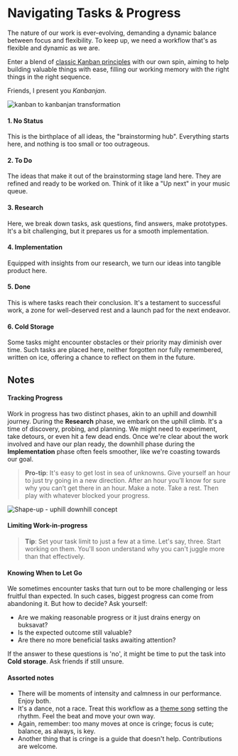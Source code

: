 # Navigating Tasks & Progress

The nature of our work is ever-evolving, demanding a dynamic balance between focus and flexibility. To keep up, we need a workflow that's as flexible and dynamic as we are. 

Enter a blend of [classic Kanban principles](https://www.youtube.com/shorts/wEN8DINqEss) with our own spin, aiming to help building valuable things with ease, filling our working memory with the right things in the right sequence. 

Friends, I present you _Kanbanjan_.

![kanban to kanbanjan transformation](https://github.com/amotali/konvektion/assets/25614707/15808aad-0ee7-4c1f-8bfc-1c74816994ec)
 
#### 1. No Status

This is the birthplace of all ideas, the "brainstorming hub". Everything starts here, and nothing is too small or too outrageous.

#### 2. To Do

The ideas that make it out of the brainstorming stage land here. They are refined and ready to be worked on. Think of it like a "Up next" in your music queue.

#### 3. Research

Here, we break down tasks, ask questions, find answers, make prototypes. It's a bit challenging, but it prepares us for a smooth implementation.

#### 4. Implementation

Equipped with insights from our research, we turn our ideas into tangible product here. 

#### 5. Done

This is where tasks reach their conclusion. It's a testament to successful work, a zone for well-deserved rest and a launch pad for the next endeavor.

#### 6. Cold Storage

Some tasks might encounter obstacles or their priority may diminish over time. Such tasks are placed here, neither forgotten nor fully remembered, written on ice, offering a chance to reflect on them in the future.

## Notes

#### Tracking Progress

Work in progress has two distinct phases, akin to an uphill and downhill journey. During the **Research** phase, we embark on the uphill climb. It's a time of discovery, probing, and planning. We might need to experiment, take detours, or even hit a few dead ends. Once we're clear about the work involved and have our plan ready, the downhill phase during the **Implementation** phase often feels smoother, like we're coasting towards our goal.

> **Pro-tip**: It's easy to get lost in sea of unknowns. Give yourself an hour to just try going in a new direction. After an hour you’ll know for sure why you can’t get there in an hour. Make a note. Take a rest. Then play with whatever blocked your progress.

![Shape-up - uphill downhill concept](https://basecamp.com/assets/books/shapeup/3.4/hill_concept-a0a77c0ebb209b61899b8b4cdb1a315f2807e3fdc2e1d2373e2f19060725f042.png)


#### Limiting Work-in-progress

> **Tip**: Set your task limit to just a few at a time. Let's say, three. Start working on them. You'll soon understand why you can't juggle more than that effectively. 

#### Knowing When to Let Go

We sometimes encounter tasks that turn out to be more challenging or less fruitful than expected. 
In such cases, biggest progress can come from abandoning it. But how to decide? Ask yourself:

- Are we making reasonable progress or it just drains energy on buksavat?
- Is the expected outcome still valuable?
- Are there no more beneficial tasks awaiting attention?

If the answer to these questions is 'no', it might be time to put the task into **Cold storage**. Ask friends if still unsure.

#### Assorted notes

- There will be moments of intensity and calmness in our performance. Enjoy both.
- It's a dance, not a race. Treat this workflow as a [theme song](https://www.youtube.com/watch?v=vOOb2XFtQDM) setting the rhythm. Feel the beat and move your own way.
- Again, remember: too many moves at once is cringe; focus is cute; balance, as always, is key. 
- Another thing that is cringe is a guide that doesn't help. Contributions are welcome.
